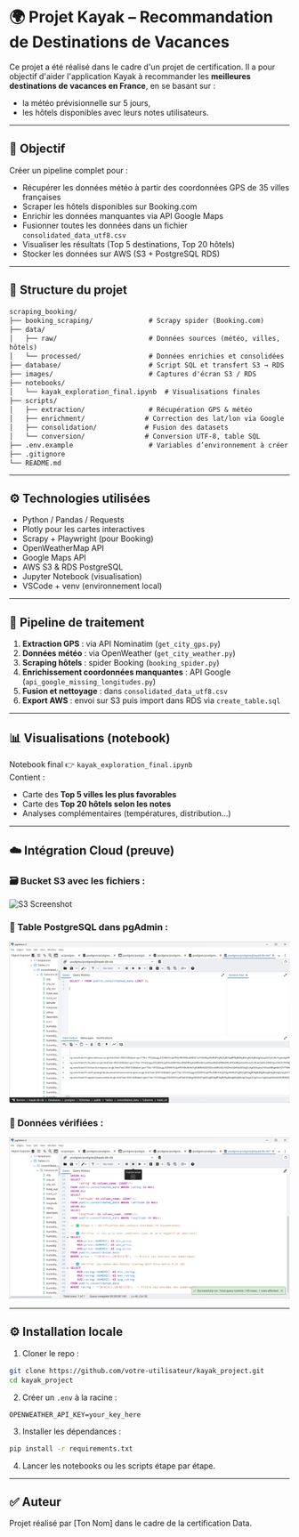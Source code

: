 # 🌍 Projet Kayak – Recommandation de Destinations de Vacances

Ce projet a été réalisé dans le cadre d'un projet de certification. Il a pour objectif d'aider l'application Kayak à recommander les **meilleures destinations de vacances en France**, en se basant sur :

- la météo prévisionnelle sur 5 jours,
- les hôtels disponibles avec leurs notes utilisateurs.

---

## 🎯 Objectif

Créer un pipeline complet pour :
- Récupérer les données météo à partir des coordonnées GPS de 35 villes françaises
- Scraper les hôtels disponibles sur Booking.com
- Enrichir les données manquantes via API Google Maps
- Fusionner toutes les données dans un fichier `consolidated_data_utf8.csv`
- Visualiser les résultats (Top 5 destinations, Top 20 hôtels)
- Stocker les données sur AWS (S3 + PostgreSQL RDS)

---

## 🧱 Structure du projet

```
scraping_booking/
├── booking_scraping/              # Scrapy spider (Booking.com)
├── data/
│   ├── raw/                       # Données sources (météo, villes, hôtels)
│   └── processed/                 # Données enrichies et consolidées
├── database/                      # Script SQL et transfert S3 → RDS
├── images/                        # Captures d'écran S3 / RDS
├── notebooks/
│   └── kayak_exploration_final.ipynb  # Visualisations finales
├── scripts/
│   ├── extraction/                # Récupération GPS & météo
│   ├── enrichment/               # Correction des lat/lon via Google
│   ├── consolidation/            # Fusion des datasets
│   └── conversion/               # Conversion UTF-8, table SQL
├── .env.example                   # Variables d’environnement à créer
├── .gitignore
└── README.md
```

---

## ⚙️ Technologies utilisées

- Python / Pandas / Requests
- Plotly pour les cartes interactives
- Scrapy + Playwright (pour Booking)
- OpenWeatherMap API
- Google Maps API
- AWS S3 & RDS PostgreSQL
- Jupyter Notebook (visualisation)
- VSCode + venv (environnement local)

---

## 🔄 Pipeline de traitement

1. **Extraction GPS** : via API Nominatim (`get_city_gps.py`)
2. **Données météo** : via OpenWeather (`get_city_weather.py`)
3. **Scraping hôtels** : spider Booking (`booking_spider.py`)
4. **Enrichissement coordonnées manquantes** : API Google (`api_google_missing_longitudes.py`)
5. **Fusion et nettoyage** : dans `consolidated_data_utf8.csv`
6. **Export AWS** : envoi sur S3 puis import dans RDS via `create_table.sql`

---

## 📊 Visualisations (notebook)

Notebook final 👉 `kayak_exploration_final.ipynb`  
Contient :
- Carte des **Top 5 villes les plus favorables**
- Carte des **Top 20 hôtels selon les notes**
- Analyses complémentaires (températures, distribution...)

---

## ☁️ Intégration Cloud (preuve)

### 🗃️ Bucket S3 avec les fichiers :
![S3 Screenshot](images/screenshot_s3_processed_csvs.png)

### 🧮 Table PostgreSQL dans pgAdmin :
![pgAdmin Screenshot](images/pgadmin_table_consolidated_data.png)

### 🔎 Données vérifiées :
![SELECT Query](images/pgadmin_data_verification_queries.png)

---

## ⚙️ Installation locale

1. Cloner le repo :
```bash
git clone https://github.com/votre-utilisateur/kayak_project.git
cd kayak_project
```

2. Créer un `.env` à la racine :
```
OPENWEATHER_API_KEY=your_key_here
```

3. Installer les dépendances :
```bash
pip install -r requirements.txt
```

4. Lancer les notebooks ou les scripts étape par étape.

---

## ✅ Auteur
Projet réalisé par [Ton Nom] dans le cadre de la certification Data.
